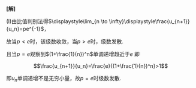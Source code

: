 **[解]** 

(I)由比值判别法得$\displaystyle\lim_{n \to \infty}\displaystyle\frac{u_{n+1}}{u_n}=pe^{-1}$， 

故当$p<e$时，该级数收敛，当$p>e$时，级数发散.

且当$p=e$观察到$(1+\frac{1}{n})^n$单调递增趋近于$e$
即

$$\frac{u_{n+1}}{u_n}=\frac{e}{(1+\frac{1}{n})^n}>1$$

即$u_n$单调递增不是无穷小量，故$p=e$时级数发散.
